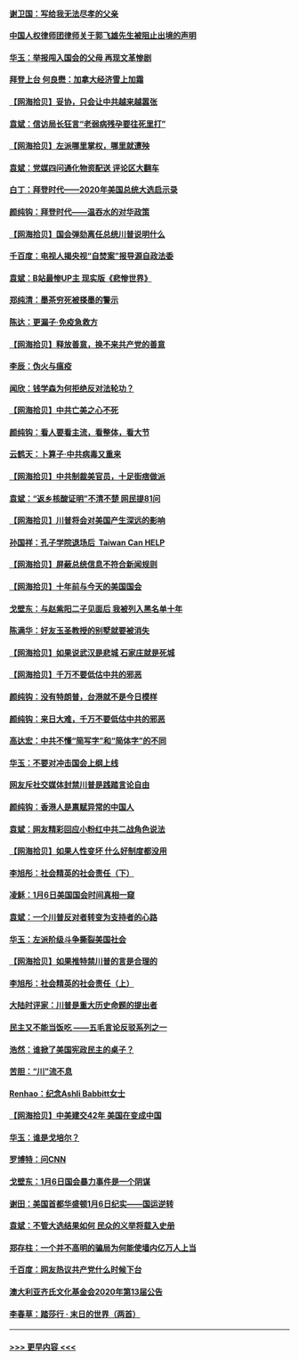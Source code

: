 #### [谢卫国：写给我无法尽孝的父亲](../pages/nsc993/n12720325.md?t=01301151) 
#### [中国人权律师团律师关于郭飞雄先生被阻止出境的声明](../pages/nsc993/n12720203.md?t=01301151) 
#### [华玉：举报闯入国会的父母 再现文革惨剧](../pages/nsc993/n12719070.md?t=01301151) 
#### [拜登上台 何良懋：加拿大经济雪上加霜](../pages/nsc993/n12718943.md?t=01301151) 
#### [【网海拾贝】妥协，只会让中共越来越嚣张](../pages/nsc993/n12717392.md?t=01301151) 
#### [袁斌：信访局长狂言“老弱病残孕要往死里打”](../pages/nsc993/n12717343.md?t=01301151) 
#### [【网海拾贝】左派哪里掌权，哪里就遭殃](../pages/nsc993/n12715009.md?t=01301151) 
#### [袁斌：党媒四问通化物资配送 评论区大翻车](../pages/nsc993/n12714950.md?t=01301151) 
#### [白丁：拜登时代——2020年美国总统大选启示录](../pages/nsc993/n12714920.md?t=01301151) 
#### [颜纯钩：拜登时代——温吞水的对华政策](../pages/nsc993/n12713245.md?t=01301151) 
#### [【网海拾贝】国会弹劾离任总统川普说明什么](../pages/nsc993/n12712816.md?t=01301151) 
#### [千百度：电视人揭央视“自焚案”报导源自政法委](../pages/nsc993/n12709760.md?t=01301151) 
#### [袁斌：B站最惨UP主 现实版《悲惨世界》](../pages/nsc993/n12709686.md?t=01301151) 
#### [郑纯清：墨茶穷死被搽墨的警示](../pages/nsc993/n12709262.md?t=01301151) 
#### [陈达：更漏子·免疫急救方](../pages/nsc993/n12709244.md?t=01301151) 
#### [【网海拾贝】释放善意，换不来共产党的善意](../pages/nsc993/n12708361.md?t=01301151) 
#### [李辰：伪火与瘟疫](../pages/nsc993/n12707981.md?t=01301151) 
#### [闻欣：钱学森为何拒绝反对法轮功？](../pages/nsc993/n12707407.md?t=01301151) 
#### [【网海拾贝】中共亡美之心不死](../pages/nsc993/n12707621.md?t=01301151) 
#### [颜纯钩：看人要看主流，看整体，看大节](../pages/nsc993/n12707536.md?t=01301151) 
#### [云鹤天：卜算子‧中共病毒又重来](../pages/nsc993/n12707408.md?t=01301151) 
#### [【网海拾贝】中共制裁美官员，十足街痞做派](../pages/nsc993/n12705115.md?t=01301151) 
#### [袁斌：“返乡核酸证明”不清不楚 网民提81问](../pages/nsc993/n12704982.md?t=01301151) 
#### [【网海拾贝】川普将会对美国产生深远的影响](../pages/nsc993/n12703045.md?t=01301151) 
#### [孙国祥：孔子学院退场后  Taiwan Can HELP](../pages/nsc993/n12702430.md?t=01301151) 
#### [【网海拾贝】屏蔽总统信息不符合新闻规则](../pages/nsc993/n12699998.md?t=01301151) 
#### [【网海拾贝】十年前与今天的美国国会](../pages/nsc993/n12696993.md?t=01301151) 
#### [戈壁东：与赵紫阳二子见面后 我被列入黑名单十年](../pages/nsc993/n12696215.md?t=01301151) 
#### [陈满华：好友玉圣教授的别墅就要被消失](../pages/nsc993/n12695411.md?t=01301151) 
#### [【网海拾贝】如果说武汉是悲城 石家庄就是死城](../pages/nsc993/n12694589.md?t=01301151) 
#### [【网海拾贝】千万不要低估中共的邪恶](../pages/nsc993/n12692771.md?t=01301151) 
#### [颜纯钩：没有特朗普，台港就不是今日模样](../pages/nsc993/n12692678.md?t=01301151) 
#### [颜纯钩：来日大难，千万不要低估中共的邪恶](../pages/nsc993/n12692080.md?t=01301151) 
#### [高达宏：中共不懂“简写字”和“简体字”的不同](../pages/nsc993/n12692068.md?t=01301151) 
#### [华玉：不要对冲击国会上纲上线](../pages/nsc993/n12689948.md?t=01301151) 
#### [网友斥社交媒体封禁川普是践踏言论自由](../pages/nsc993/n12687482.md?t=01301151) 
#### [颜纯钩：香港人是禀赋异常的中国人](../pages/nsc993/n12685142.md?t=01301151) 
#### [袁斌：网友精彩回应小粉红中共二战角色说法](../pages/nsc993/n12684994.md?t=01301151) 
#### [【网海拾贝】如果人性变坏 什么好制度都没用](../pages/nsc993/n12683000.md?t=01301151) 
#### [李旭彤：社会精英的社会责任（下）](../pages/nsc993/n12680604.md?t=01301151) 
#### [凌稣：1月6日美国国会时间真相一窥](../pages/nsc993/n12682780.md?t=01301151) 
#### [袁斌：一个川普反对者转变为支持者的心路](../pages/nsc993/n12682700.md?t=01301151) 
#### [华玉：左派阶级斗争撕裂美国社会](../pages/nsc993/n12681226.md?t=01301151) 
#### [【网海拾贝】如果推特禁川普的言是合理的](../pages/nsc993/n12681232.md?t=01301151) 
#### [李旭彤：社会精英的社会责任（上）](../pages/nsc993/n12680501.md?t=01301151) 
#### [大陆时评家：川普是重大历史命题的提出者](../pages/nsc993/n12679904.md?t=01301151) 
#### [民主又不能当饭吃 ——五毛言论反驳系列之一](../pages/nsc993/n12679877.md?t=01301151) 
#### [浩然：谁掀了美国宪政民主的桌子？](../pages/nsc993/n12679850.md?t=01301151) 
#### [苦胆：“川”流不息](../pages/nsc993/n12678388.md?t=01301151) 
#### [Renhao：纪念Ashli Babbitt女士](../pages/nsc993/n12678359.md?t=01301151) 
#### [【网海拾贝】中美建交42年 美国在变成中国](../pages/nsc993/n12678324.md?t=01301151) 
#### [华玉：谁是戈培尔？](../pages/nsc993/n12677515.md?t=01301151) 
#### [罗博特：问CNN](../pages/nsc993/n12677172.md?t=01301151) 
#### [戈壁东：1月6日国会暴力事件是一个阴谋](../pages/nsc993/n12674639.md?t=01301151) 
#### [谢田：美国首都华盛顿1月6日纪实——国运逆转](../pages/nsc993/n12673190.md?t=01301151) 
#### [袁斌：不管大选结果如何 民众的义举将载入史册](../pages/nsc993/n12672787.md?t=01301151) 
#### [郑存柱：一个并不高明的骗局为何能使墙内亿万人上当](../pages/nsc993/n12671449.md?t=01301151) 
#### [千百度：网友热议共产党什么时候下台](../pages/nsc993/n12670442.md?t=01301151) 
#### [澳大利亚齐氏文化基金会2020年第13届公告](../pages/nsc993/n12670273.md?t=01301151) 
#### [李春草：踏莎行 · 末日的世界（两首）](../pages/nsc993/n12670253.md?t=01301151) 

----
#### [ >>> 更早内容 <<< ](../indexes/nsc993-earlier.md)
